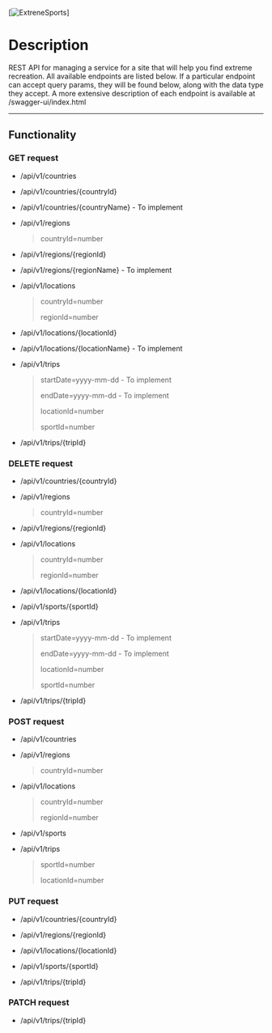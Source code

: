 [![ExtreneSports](https://circleci.com/gh/extremeSports/extremeSports.svg?style=svg)]

# Description
REST API for managing a service for a site that will help you find extreme recreation.
All available endpoints are listed below. If a particular endpoint can accept query params, they will be found below, along with the data type they accept. 
A more extensive description of each endpoint is available at /swagger-ui/index.html

---

## Functionality

### GET request

- /api/v1/countries                                     
- /api/v1/countries/{countryId}                         
- /api/v1/countries/{countryName}   - To implement                    

- /api/v1/regions
    > countryId=number
- /api/v1/regions/{regionId}                            
- /api/v1/regions/{regionName}      - To implement                      

- /api/v1/locations
    > countryId=number
    >
    > regionId=number
- /api/v1/locations/{locationId}                        
- /api/v1/locations/{locationName}  - To implement                      

- /api/v1/trips

    > startDate=yyyy-mm-dd           - To implement
    >
    > endDate=yyyy-mm-dd             - To implement
    >
    > locationId=number
    >
    > sportId=number

- /api/v1/trips/{tripId}


### DELETE request

- /api/v1/countries/{countryId}  

- /api/v1/regions
    > countryId=number                    
- /api/v1/regions/{regionId} 

- /api/v1/locations
    > countryId=number
    >
    > regionId=number
- /api/v1/locations/{locationId}

- /api/v1/sports/{sportId}   

- /api/v1/trips
    > startDate=yyyy-mm-dd           - To implement
    >
    > endDate=yyyy-mm-dd             - To implement
    >
    > locationId=number
    >
    > sportId=number                  
- /api/v1/trips/{tripId}                            

### POST request

- /api/v1/countries

- /api/v1/regions
    > countryId=number

- /api/v1/locations
    > countryId=number
    >
    > regionId=number

- /api/v1/sports

- /api/v1/trips
    > sportId=number
    >
    > locationId=number

### PUT request

- /api/v1/countries/{countryId}

- /api/v1/regions/{regionId}

- /api/v1/locations/{locationId}

- /api/v1/sports/{sportId}

- /api/v1/trips/{tripId}

### PATCH request

- /api/v1/trips/{tripId}
